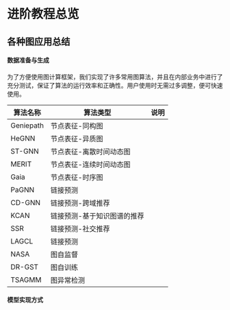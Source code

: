# 进阶教程总览

## 各种图应用总结

#### 数据准备与生成

为了方便使用图计算框架，我们实现了许多常用图算法，并且在内部业务中进行了充分测试，保证了算法的运行效率和正确性。用户使用时无需过多调整，便可快速使用。

| 算法名称        | 算法类型                  | 说明                             |
| -------------- | ----------------------- | ------------------------------- |
| Geniepath      | 节点表征-同构图            |                                 |
| HeGNN          | 节点表征-异质图            |                                 |
| ST-GNN         | 节点表征-离散时间动态图     |                                 |
| MERIT          | 节点表征-连续时间动态图     |                                 |
| Gaia           | 节点表征-时序图            |                                |
| PaGNN          | 链接预测                  |                                |
| CD-GNN         | 链接预测-跨域推荐          |                                 |
| KCAN           | 链接预测-基于知识图谱的推荐  |                                 |
| SSR            | 链接预测-社交推荐          |                                 |
| LAGCL          | 链接预测                  |                                |
| NASA           | 图自监督                  |                                |
| DR-GST         | 图自训练                  |                                |
| TSAGMM         | 图异常检测                |                                 |

#### 模型实现方式
